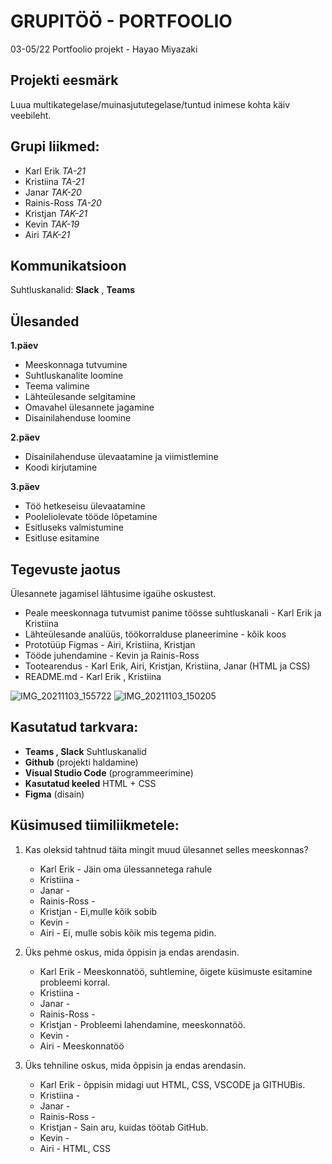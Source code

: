 # GRUPITÖÖ - PORTFOOLIO
03-05/22 Portfoolio projekt - Hayao Miyazaki

## Projekti eesmärk
Luua multikategelase/muinasjututegelase/tuntud inimese kohta käiv veebileht.

## Grupi liikmed:
- Karl Erik _TA-21_
- Kristiina _TA-21_
- Janar _TAK-20_
- Rainis-Ross _TA-20_
- Kristjan _TAK-21_
- Kevin _TAK-19_
- Airi _TAK-21_


## Kommunikatsioon
Suhtluskanalid: 
**Slack** , 
**Teams**

## Ülesanded
**1.päev**
- Meeskonnaga tutvumine
- Suhtluskanalite loomine
- Teema valimine
- Lähteülesande selgitamine
- Omavahel ülesannete jagamine
- Disainilahenduse loomine


**2.päev**
- Disainilahenduse ülevaatamine ja viimistlemine
- Koodi kirjutamine 

**3.päev**
- Töö hetkeseisu ülevaatamine
- Pooleliolevate tööde lõpetamine
- Esitluseks valmistumine
- Esitluse esitamine


## Tegevuste jaotus
Ülesannete jagamisel lähtusime igaühe oskustest.

- Peale meeskonnaga tutvumist panime töösse suhtluskanali - Karl Erik ja Kristiina  
- Lähteülesande analüüs, töökorralduse planeerimine - kõik koos
- Prototüüp Figmas - Airi, Kristiina, Kristjan
- Tööde juhendamine - Kevin ja Rainis-Ross
- Tootearendus - Karl Erik, Airi, Kristjan, Kristiina, Janar (HTML ja CSS)
- README.md - Karl Erik , Kristiina 

![IMG_20211103_155722](https://user-images.githubusercontent.com/91615781/140471497-b9c55b23-424b-406c-8c9b-fee5ac362498.jpg)
![IMG_20211103_150205](https://user-images.githubusercontent.com/91615781/140471554-82aedf22-2292-4bf1-914f-ebb3968bc334.jpg)


## Kasutatud tarkvara:
* **Teams , Slack** Suhtluskanalid 
* **Github** (projekti haldamine)
* **Visual Studio Code** (programmeerimine)
* **Kasutatud keeled** HTML + CSS
* **Figma** (disain)

## Küsimused tiimiliikmetele: 
1. Kas oleksid tahtnud täita mingit muud ülesannet selles meeskonnas?
   * Karl Erik - Jäin oma ülessannetega rahule
   * Kristiina -
   * Janar -
   * Rainis-Ross -
   * Kristjan - Ei,mulle kõik sobib
   * Kevin -
   * Airi - Ei, mulle sobis kõik mis tegema pidin.
  

2. Üks pehme oskus, mida õppisin ja endas arendasin.
   * Karl Erik - Meeskonnatöö, suhtlemine, õigete küsimuste esitamine probleemi korral.
   * Kristiina - 
   * Janar -
   * Rainis-Ross -
   * Kristjan - Probleemi lahendamine, meeskonnatöö.
   * Kevin -
   * Airi - Meeskonnatöö
   

3. Üks tehniline oskus, mida õppisin ja endas arendasin.
   * Karl Erik -  õppisin midagi uut HTML, CSS, VSCODE ja GITHUBis.
   * Kristiina - 
   * Janar -
   * Rainis-Ross -
   * Kristjan - Sain aru, kuidas töötab GitHub.
   * Kevin -
   * Airi - HTML, CSS
   
